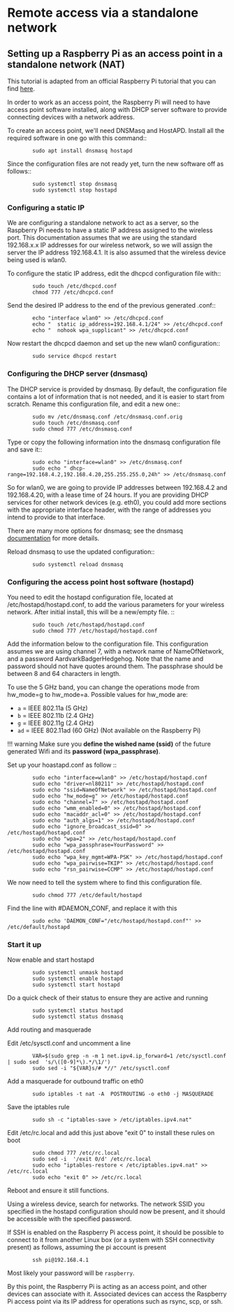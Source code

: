 # Remote access via a standalone network

## Setting up a Raspberry Pi as an access point in a standalone network (NAT)

This tutorial is adapted from an official Raspberry Pi tutorial that you can find [here](https://www.raspberrypi.org/documentation/configuration/wireless/access-point.md#internet-sharing).

In order to work as an access point, the Raspberry Pi will need to have access point software installed, along with DHCP server software to provide connecting devices with a network address.

To create an access point, we'll need DNSMasq and HostAPD. Install all the required software in one go with this command::
```
        sudo apt install dnsmasq hostapd
```

Since the configuration files are not ready yet, turn the new software off as follows::
```
        sudo systemctl stop dnsmasq
        sudo systemctl stop hostapd
```

### Configuring a static IP

We are configuring a standalone network to act as a server, so the Raspberry Pi needs to have a static IP address assigned to the wireless port. This documentation assumes that we are using the standard 192.168.x.x IP addresses for our wireless network, so we will assign the server the IP address 192.168.4.1. It is also assumed that the wireless device being used is wlan0.

To configure the static IP address, edit the dhcpcd configuration file with::
```
        sudo touch /etc/dhcpcd.conf
        chmod 777 /etc/dhcpcd.conf
```

Send the desired IP address to the end of the previous generated .conf::
```
        echo "interface wlan0" >> /etc/dhcpcd.conf
        echo "	static ip_address=192.168.4.1/24" >> /etc/dhcpcd.conf
        echo "	nohook wpa_supplicant" >> /etc/dhcpcd.conf
```

Now restart the dhcpcd daemon and set up the new wlan0 configuration::
```
        sudo service dhcpcd restart
```

### Configuring the DHCP server (dnsmasq)

The DHCP service is provided by dnsmasq. By default, the configuration file contains a lot of information that is not needed, and it is easier to start from scratch. Rename this configuration file, and edit a new one::
```
        sudo mv /etc/dnsmasq.conf /etc/dnsmasq.conf.orig
        sudo touch /etc/dnsmasq.conf
        sudo chmod 777 /etc/dnsmasq.conf
```

Type or copy the following information into the dnsmasq configuration file and save it::
```
        sudo echo "interface=wlan0" >> /etc/dnsmasq.conf
        sudo echo "	dhcp-range=192.168.4.2,192.168.4.20,255.255.255.0,24h" >> /etc/dnsmasq.conf
```

So for wlan0, we are going to provide IP addresses between 192.168.4.2 and 192.168.4.20, with a lease time of 24 hours. If you are providing DHCP services for other network devices (e.g. eth0), you could add more sections with the appropriate interface header, with the range of addresses you intend to provide to that interface.

There are many more options for dnsmasq; see the dnsmasq [documentation](http://www.thekelleys.org.uk/dnsmasq/doc.html) for more details.


Reload dnsmasq to use the updated configuration::
```
        sudo systemctl reload dnsmasq
```

### Configuring the access point host software (hostapd)

You need to edit the hostapd configuration file, located at /etc/hostapd/hostapd.conf, to add the various parameters for your wireless network. After initial install, this will be a new/empty file. ::
```        
        sudo touch /etc/hostapd/hostapd.conf
        sudo chmod 777 /etc/hostapd/hostapd.conf
```

Add the information below to the configuration file. This configuration assumes we are using channel 7, with a network name of NameOfNetwork, and a password AardvarkBadgerHedgehog. Note that the name and password should not have quotes around them. The passphrase should be between 8 and 64 characters in length.

To use the 5 GHz band, you can change the operations mode from hw_mode=g to hw_mode=a. Possible values for hw_mode are:

- `a` = IEEE 802.11a (5 GHz)
- `b` = IEEE 802.11b (2.4 GHz)
- `g` = IEEE 802.11g (2.4 GHz)
- `ad` = IEEE 802.11ad (60 GHz) (Not available on the Raspberry Pi)

!!! warning
        Make sure you **define the wished name (ssid)** of the future generated Wifi and its **password (wpa_passphrase)**.


Set up your hoastapd.conf as follow ::
```
        sudo echo "interface=wlan0" >> /etc/hostapd/hostapd.conf
        sudo echo "driver=nl80211" >> /etc/hostapd/hostapd.conf
        sudo echo "ssid=NameOfNetwork" >> /etc/hostapd/hostapd.conf
        sudo echo "hw_mode=g" >> /etc/hostapd/hostapd.conf
        sudo echo "channel=7" >> /etc/hostapd/hostapd.conf
        sudo echo "wmm_enabled=0" >> /etc/hostapd/hostapd.conf
        sudo echo "macaddr_acl=0" >> /etc/hostapd/hostapd.conf
        sudo echo "auth_algs=1" >> /etc/hostapd/hostapd.conf
        sudo echo "ignore_broadcast_ssid=0" >> /etc/hostapd/hostapd.conf
        sudo echo "wpa=2" >> /etc/hostapd/hostapd.conf
        sudo echo "wpa_passphrase=YourPassword" >> /etc/hostapd/hostapd.conf
        sudo echo "wpa_key_mgmt=WPA-PSK" >> /etc/hostapd/hostapd.conf
        sudo echo "wpa_pairwise=TKIP" >> /etc/hostapd/hostapd.conf
        sudo echo "rsn_pairwise=CCMP" >> /etc/hostapd/hostapd.conf
```

We now need to tell the system where to find this configuration file.
```
        sudo chmod 777 /etc/default/hostapd
```

Find the line with #DAEMON_CONF, and replace it with this
```     
        sudo echo 'DAEMON_CONF="/etc/hostapd/hostapd.conf"' >> /etc/default/hostapd
```

### Start it up

Now enable and start hostapd
```
        sudo systemctl unmask hostapd
        sudo systemctl enable hostapd
        sudo systemctl start hostapd
```

Do a quick check of their status to ensure they are active and running
```
        sudo systemctl status hostapd
        sudo systemctl status dnsmasq
```

Add routing and masquerade

Edit /etc/sysctl.conf and uncomment a line
```
        VAR=$(sudo grep -n -m 1 net.ipv4.ip_forward=1 /etc/sysctl.conf | sudo sed  's/\([0-9]*\).*/\1/')
        sudo sed -i "${VAR}s/# *//" /etc/sysctl.conf
```

Add a masquerade for outbound traffic on eth0
```
        sudo iptables -t nat -A  POSTROUTING -o eth0 -j MASQUERADE
```

Save the iptables rule
```
        sudo sh -c "iptables-save > /etc/iptables.ipv4.nat"
```

Edit /etc/rc.local and add this just above "exit 0" to install these rules on boot
```
        sudo chmod 777 /etc/rc.local
        sudo sed -i  '/exit 0/d' /etc/rc.local
        sudo echo "iptables-restore < /etc/iptables.ipv4.nat" >> /etc/rc.local
        sudo echo "exit 0" >> /etc/rc.local
```

Reboot and ensure it still functions.

Using a wireless device, search for networks. The network SSID you specified in the hostapd configuration should now be present, and it should be accessible with the specified password.

If SSH is enabled on the Raspberry Pi access point, it should be possible to connect to it from another Linux box (or a system with SSH connectivity present) as follows, assuming the pi account is present
```
        ssh pi@192.168.4.1
```
Most likely your password will be `raspberry`.

By this point, the Raspberry Pi is acting as an access point, and other devices can associate with it. Associated devices can access the Raspberry Pi access point via its IP address for operations such as rsync, scp, or ssh.
